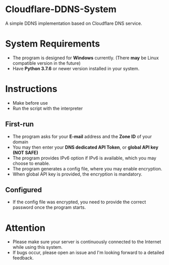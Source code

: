 # Cloudflare-DDNS-System
A simple DDNS implementation based on Cloudflare DNS service.

# System Requirements
* The program is designed for **Windows** currently. (There **may** be Linux compatible version in the future)
* Have **Python 3.7.6** or newer version installed in your system.

# Instructions
* Make before use
* Run the script with the interpreter

## First-run
* The program asks for your **E-mail** address and the **Zone ID** of your domain
* You may then enter your **DNS dedicated API Token**, or **global API key (NOT SAFE)**
* The program provides IPv6 option if IPv6 is available, which you may choose to enable.
* The program generates a config file, where you may enable encryption.
 * When global API key is provided, the encryption is mandatory.

## Configured
* If the config file was encrypted, you need to provide the correct password once the program starts.

# Attention
* Please make sure your server is continuously connected to the Internet while using this system.
* If bugs occur, please open an issue and I'm looking forward to a detailed feedback.
